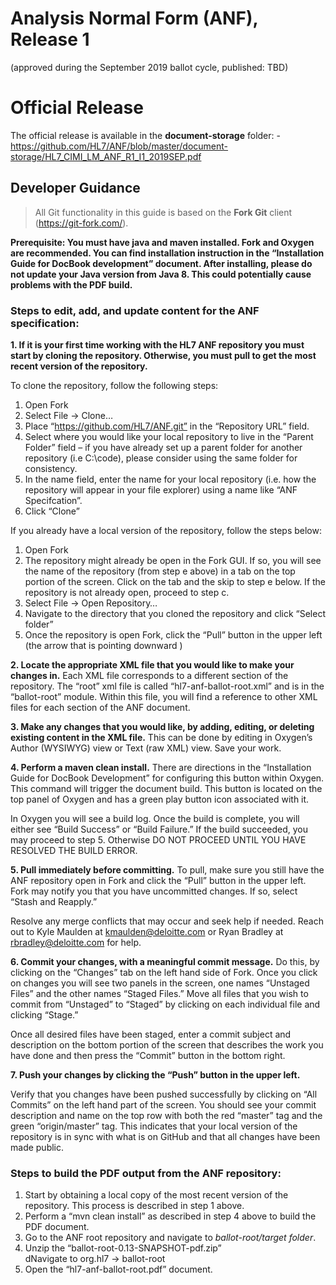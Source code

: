 
# Analysis Normal Form (ANF), Release 1

(approved during the September 2019 ballot cycle, published: TBD)


# Official Release
The official release is available in the **document-storage** folder:
-https://github.com/HL7/ANF/blob/master/document-storage/HL7_CIMI_LM_ANF_R1_I1_2019SEP.pdf

## **Developer Guidance**

>All Git functionality in this guide is based on the **Fork Git** client (https://git-fork.com/). 

**Prerequisite: You must have java and maven installed. Fork and Oxygen are recommended. You can find installation instruction in the “Installation Guide for DocBook development” document. After installing, please do not update your Java version from Java 8. This could potentially cause problems with the PDF build.** 

### Steps to edit, add, and update content for the ANF specification:

**1.	If it is your first time working with the HL7 ANF repository you must start by cloning the repository. Otherwise, you must pull to get the most recent version of the repository.**

To clone the repository, follow the following steps:
1.	Open Fork
2.	Select File -> Clone…
3.	Place “https://github.com/HL7/ANF.git” in the “Repository URL” field.
4.	Select where you would like your local repository to live in the “Parent Folder” field – if you have already set up a parent folder for another repository (i.e C:\code), please consider using the same folder for consistency. 
5.	In the name field, enter the name for your local repository (i.e. how the repository will appear in your file explorer) using a name like “ANF Specifcation”.
6.	Click “Clone”

If you already have a local version of the repository, follow the steps below:
1.	Open Fork
2.	The repository might already be open in the Fork GUI. If so, you will see the name of the repository (from step e above) in a tab on the top portion of the screen. Click on the tab and the skip to step e below. If the repository is not already open, proceed to step c.
3.	Select File -> Open Repository…
4.	Navigate to the directory that you cloned the repository and click “Select folder”
5.	Once the repository is open Fork, click the “Pull” button in the upper left (the arrow that is pointing downward      )

**2.	Locate the appropriate XML file that you would like to make your changes in.** Each XML file corresponds to a different section of the repository. The “root” xml file is called “hl7-anf-ballot-root.xml” and is in the “ballot-root” module. Within this file, you will find a reference to other XML files for each section of the ANF document.

**3.	Make any changes that you would like, by adding, editing, or deleting existing content in the XML file.** This can be done by editing in Oxygen’s Author (WYSIWYG) view or Text (raw XML) view. Save your work.

**4.	Perform a maven clean install.** There are directions in the “Installation Guide for DocBook Development” for configuring this button within Oxygen. This command will trigger the document build. This button is located on the top panel of Oxygen and has a green play button icon associated with it.

In Oxygen you will see a build log. Once the build is complete, you will either see “Build Success” or “Build Failure.” If the build succeeded, you may proceed to step 5. Otherwise DO NOT PROCEED UNTIL YOU HAVE RESOLVED THE BUILD ERROR.

**5.	Pull immediately before committing.** To pull, make sure you still have the ANF repository open in Fork and click the “Pull” button in the upper left. Fork may notify you that you have uncommitted changes. If so, select “Stash and Reapply.” 

Resolve any merge conflicts that may occur and seek help if needed. Reach out to Kyle Maulden at kmaulden@deloitte.com or Ryan Bradley at rbradley@deloitte.com for help.
 
**6.	Commit your changes, with a meaningful commit message.** Do this, by clicking on the “Changes” tab on the left hand side of Fork. Once you click on changes you will see two panels in the screen, one names “Unstaged Files” and the other names “Staged Files.” Move all files that you wish to commit from “Unstaged” to “Staged” by clicking on each individual file and clicking “Stage.”

Once all desired files have been staged, enter a commit subject and description on the bottom portion of the screen that describes the work you have done and then press the “Commit” button in the bottom right.

**7.	Push your changes by clicking the “Push” button in the upper left.**

Verify that you changes have been pushed successfully by clicking on “All Commits” on the left hand part of the screen. You should see your commit description and name on the top row with both the red “master” tag and the green “origin/master” tag. This indicates that your local version of the repository is in sync with what is on GitHub and that all changes have been made public.

### Steps to build the PDF output from the ANF repository:

1.	Start by obtaining a local copy of the most recent version of the repository. This process is described in step 1 above.
2.	Perform a “mvn clean install” as described in step 4 above to build the PDF document.
3.	Go to the ANF root repository and navigate to *ballot-root/target folder*.
4. Unzip the “ballot-root-0.13-SNAPSHOT-pdf.zip”  
 dNavigate to org.hl7 ->  ballot-root
5.	Open the “hl7-anf-ballot-root.pdf” document.    

